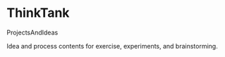 # ThinkTank
ProjectsAndIdeas

Idea and process contents for exercise, experiments, and brainstorming.
